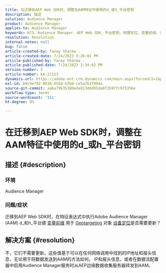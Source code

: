 ```yaml
---
title: 在迁移到AEP Web SDK时，调整在AAM特征中使用的d_或h_平台密钥
description: 描述
solution: Audience Manager
product: Audience Manager
applies-to: Audience Manager
keywords: KCS、Audience Manager、AEP Web SDK、平台密钥、地理定位、变量前缀、设备定位
resolution: Resolution
internal-notes: null
bug: false
article-created-by: Tanay Sharma .
article-created-date: 7/24/2023 3:26:01 PM
article-published-by: Tanay Sharma .
article-published-date: 7/24/2023 3:34:02 PM
version-number: 5
article-number: KA-21123
dynamics-url: https://adobe-ent.crm.dynamics.com/main.aspx?forceUCI=1&pagetype=entityrecord&etn=knowledgearticle&id=1cbd5461-362a-ee11-bdf4-6045bd006239
exl-id: b9c9e792-0038-4558-bfb8-ce5a7b37994a
source-git-commit: aa6a79635380eda913ddd95da0f2b97fc975356e
workflow-type: tm+mt
source-wordcount: '151'
ht-degree: 9%

---
```


# 在迁移到AEP Web SDK时，调整在AAM特征中使用的d_或h_平台密钥

## 描述 {#description}


### 环境

Audience Manager

### 问题/症状

迁移到AEP Web SDK时，在特征表达式中执行Adobe Audience Manager (AAM) d_和h_平台键 [变量前缀](https://experienceleague.adobe.com/docs/audience-manager/user-guide/features/traits/trait-variable-prefixes.html) 用于 [Geotargeting](https://experienceleague.adobe.com/docs/audience-manager/user-guide/features/traits/trait-geotarget-keys.html) 对象 [设备定位](https://experienceleague.adobe.com/docs/audience-manager/user-guide/features/traits/trait-device-targeting.html)是否需要更新？


## 解决方案 {#resolution}


不，它们不需要更新。这些值基于可以在任何网络调用中找到的IP地址和报头信息，无论用于将数据发送到AAM的方法如何。 IP和报头信息，或者在数据流配置器中启用Audience Manager服务时从AEP边缘数据收集服务器转发到AAM。
